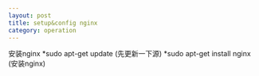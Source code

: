 ```yaml
---
layout: post
title: setup&config nginx
category: operation
---
```


安装nginx
*sudo apt-get update (先更新一下源)
*sudo apt-get install nginx (安装nginx)

